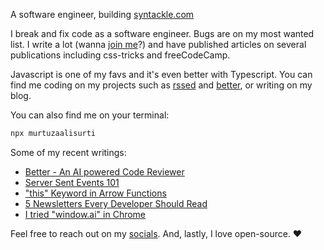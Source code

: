 A software engineer, building [syntackle.com](https://syntackle.com)

I break and fix code as a software engineer. Bugs are on my most wanted list. I write a lot (wanna [join me](https://syntackle.com/write/)?) and have published articles on several publications including css-tricks and freeCodeCamp.

Javascript is one of my favs and it's even better with Typescript. You can find me coding on my projects such as [rssed](https://rssed.netlify.app) and [better](https://github.com/murtuzaalisurti/better), or writing on my blog.

You can also find me on your terminal:

```bash
npx murtuzaalisurti
```

Some of my recent writings:

<!-- BLOG-POST-LIST:START -->
- [Better - An AI powered Code Reviewer](https://syntackle.com/blog/ai-powered-code-review-tool-better/)
- [Server Sent Events 101](https://syntackle.com/blog/server-sent-events/)
- [&quot;this&quot; Keyword in Arrow Functions](https://syntackle.com/blog/this-keyword-in-arrow-functions-javascript/)
- [5 Newsletters Every Developer Should Read](https://syntackle.com/blog/five-newsletters-every-developer-should-read/)
- [I tried &quot;window.ai&quot; in Chrome](https://syntackle.com/blog/window-ai-in-chrome/)
<!-- BLOG-POST-LIST:END -->

Feel free to reach out on my [socials](https://murtuzaalisurti.github.io/#socials). And, lastly, I love open-source. ❤️
